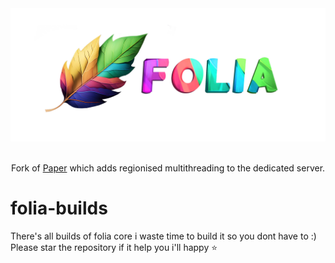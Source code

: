 <div align=center>
    <img src="./folia.png">
    <br /><br />
    <p>Fork of <a href="https://github.com/PaperMC/Paper">Paper</a> which adds regionised multithreading to the dedicated server.</p>
</div>

# folia-builds
There's all builds of folia core i waste time to build it so you dont have to :)
Please star the repository if it help you i'll happy ⭐ 
